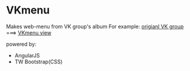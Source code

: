 # VKmenu
Makes web-menu from VK group's album
For example:
<a href="https://vk.com/club54288406">origianl VK group</a> ===> <a href="https://sleepingwhale.github.io/VKmenu/">VKmenu view</a>

powered by:
<ul>
<li>AngularJS</li>
<li>TW Bootstrap(CSS)</li>
</ul>
